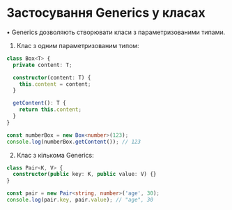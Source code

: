 # Застосування Generics у класах
•	Generics дозволяють створювати класи з параметризованими типами.

1.	Клас з одним параметризованим типом:
```ts
class Box<T> {
  private content: T;

  constructor(content: T) {
    this.content = content;
  }

  getContent(): T {
    return this.content;
  }
}

const numberBox = new Box<number>(123);
console.log(numberBox.getContent()); // 123
```
2.	Клас з кількома Generics:
```ts
class Pair<K, V> {
  constructor(public key: K, public value: V) {}
}

const pair = new Pair<string, number>('age', 30);
console.log(pair.key, pair.value); // "age", 30
```